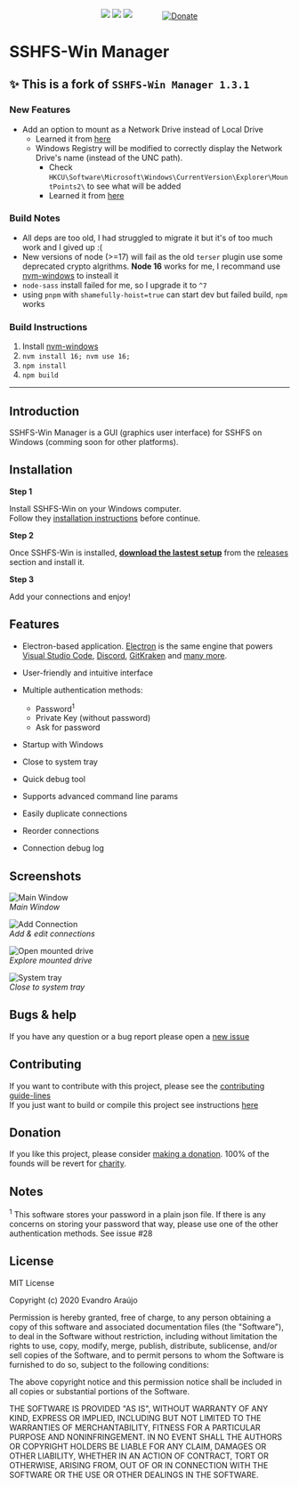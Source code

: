 <p align="center">
  <img src="https://img.shields.io/github/v/release/evsar3/sshfs-win-manager?sort=semver">
  <img src="https://img.shields.io/github/downloads/evsar3/sshfs-win-manager/total">
  <img src="https://img.shields.io/github/issues-raw/evsar3/sshfs-win-manager/bug?color=red">
  <a href="https://www.paypal.com/cgi-bin/webscr?cmd=_s-xclick&hosted_button_id=HXZUJ8WX47238" style="margin-left: 50px; vertical-align: middle;">
    <img src="https://www.paypalobjects.com/en_US/i/btn/btn_donate_LG.gif" alt="Donate" title="PayPal - The safer, easier way to pay online!">
  </a>
</p>

# SSHFS-Win Manager

## ✨ This is a fork of `SSHFS-Win Manager 1.3.1`

### New Features

* Add an option to mount as a Network Drive instead of Local Drive
  * Learned it from [here](https://github.com/winfsp/sshfs-win/issues/125#issuecomment-555150176)
  * Windows Registry will be modified to correctly display the Network Drive's name (instead of the UNC path). 
    * Check `HKCU\Software\Microsoft\Windows\CurrentVersion\Explorer\MountPoints2\` to see what will be added
    * Learned it from [here](https://github.com/winfsp/sshfs-win/issues/46)

### Build Notes

* All deps are too old, I had struggled to migrate it but it's of too much work and I gived up :(
* New versions of node (>=17) will fail as the old `terser` plugin use some deprecated crypto algrithms. **Node 16** works for me, I recommand use [nvm-windows](https://github.com/coreybutler/nvm-windows/releases) to insteall it
* `node-sass` install failed for me, so I upgrade it to `^7`
* using `pnpm` with `shamefully-hoist=true` can start dev but failed build, `npm` works

### Build Instructions

1. Install [nvm-windows](https://github.com/coreybutler/nvm-windows/releases)
2. `nvm install 16; nvm use 16;`
3. `npm install`
4. `npm build`

---

## Introduction 
SSHFS-Win Manager is a GUI (graphics user interface) for SSHFS on Windows (comming soon for other platforms).

## Installation
**Step 1**  

Install SSHFS-Win on your Windows computer.  
Follow they [installation instructions](https://github.com/billziss-gh/sshfs-win/blob/master/README.md) before continue.  

**Step 2**  

Once SSHFS-Win is installed, [**download the lastest setup**](https://github.com/evsar3/sshfs-win-manager/releases/latest) from the [releases](https://github.com/evsar3/sshfs-win-manager/releases) section and install it.  

**Step 3**  

Add your connections and enjoy!

## Features

- Electron-based application. [Electron](https://github.com/electron/electron) is the same engine that powers [Visual Studio Code](https://github.com/microsoft/vscode), [Discord](https://discordapp.com/), [GitKraken](https://www.gitkraken.com/) and [many more](https://www.electronjs.org/apps).

- User-friendly and intuitive interface

- Multiple authentication methods: 
  - Password<sup>1</sup>
  - Private Key (without password)
  - Ask for password

- Startup with Windows
- Close to system tray
- Quick debug tool
- Supports advanced command line params
- Easily duplicate connections
- Reorder connections
- Connection debug log

## Screenshots
![Main Window](https://user-images.githubusercontent.com/1992754/179056109-a0df5872-f187-40b1-895c-9ef57abd5fe7.png)  
*Main Window*

![Add Connection](https://user-images.githubusercontent.com/1992754/179056126-0f767346-fe93-48fc-9ceb-3514b0b7b386.png)  
*Add & edit connections*

![Open mounted drive](https://user-images.githubusercontent.com/1992754/179056142-3d368a65-f9c6-4232-86d6-bb8db6eff556.png)  
*Explore mounted drive*

![System tray](https://user-images.githubusercontent.com/1992754/179056152-9a7088c4-f23a-4c0d-b70b-1ccf879897fb.png)  
*Close to system tray*

## Bugs & help
If you have any question or a bug report please open a [new issue](https://github.com/evsar3/sshfs-win-manager/issues/new)

## Contributing
If you want to contribute with this project, please see the [contributing guide-lines](https://github.com/evsar3/sshfs-win-manager/blob/master/CONTRIBUTING.md)  
If you just want to build or compile this project see instructions [here](https://github.com/evsar3/sshfs-win-manager/blob/master/CONTRIBUTING.md#building-and-compiling)

## Donation
If you like this project, please consider [making a donation](https://www.paypal.com/cgi-bin/webscr?cmd=_s-xclick&hosted_button_id=HXZUJ8WX47238). 100% of the founds will be revert for <u>charity</u>.

## Notes
<sup>1</sup> This software stores your password in a plain json file. If there is any concerns on storing your password that way, please use one of the other authentication methods. See issue #28

## License
MIT License

Copyright (c) 2020 Evandro Araújo

Permission is hereby granted, free of charge, to any person obtaining a copy
of this software and associated documentation files (the "Software"), to deal
in the Software without restriction, including without limitation the rights
to use, copy, modify, merge, publish, distribute, sublicense, and/or sell
copies of the Software, and to permit persons to whom the Software is
furnished to do so, subject to the following conditions:

The above copyright notice and this permission notice shall be included in all
copies or substantial portions of the Software.

THE SOFTWARE IS PROVIDED "AS IS", WITHOUT WARRANTY OF ANY KIND, EXPRESS OR
IMPLIED, INCLUDING BUT NOT LIMITED TO THE WARRANTIES OF MERCHANTABILITY,
FITNESS FOR A PARTICULAR PURPOSE AND NONINFRINGEMENT. IN NO EVENT SHALL THE
AUTHORS OR COPYRIGHT HOLDERS BE LIABLE FOR ANY CLAIM, DAMAGES OR OTHER
LIABILITY, WHETHER IN AN ACTION OF CONTRACT, TORT OR OTHERWISE, ARISING FROM,
OUT OF OR IN CONNECTION WITH THE SOFTWARE OR THE USE OR OTHER DEALINGS IN THE
SOFTWARE.
